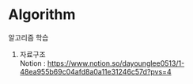 # Algorithm

알고리즘 학습
1. 자료구조 <br>
   Notion : https://www.notion.so/dayounglee0513/1-48ea955b69c04afd8a0a11e31246c57d?pvs=4
